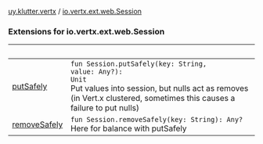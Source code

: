 [uy.klutter.vertx](../index.md) / [io.vertx.ext.web.Session](.)


### Extensions for io.vertx.ext.web.Session

|&nbsp;|&nbsp;|
|---|---|
| [putSafely](put-safely.md) | <code>fun Session.putSafely(key: String, value: Any?): Unit</code><br/>Put values into session, but nulls act as removes (in Vert.x clustered, sometimes this causes a failure to put nulls) |
| [removeSafely](remove-safely.md) | <code>fun Session.removeSafely(key: String): Any?</code><br/>Here for balance with putSafely |
